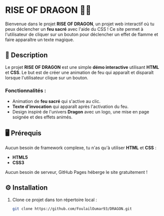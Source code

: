 # RISE OF DRAGON 🐉🔥

Bienvenue dans le projet **RISE OF DRAGON**, un projet web interactif où tu peux déclencher un **feu sacré** avec l'aide du CSS ! Ce site permet à l'utilisateur de cliquer sur un bouton pour déclencher un effet de flamme et faire apparaître un texte magique.

## 📝 Description

Le projet **RISE OF DRAGON** est une simple **démo interactive** utilisant **HTML** et **CSS**. Le but est de créer une animation de feu qui apparaît et disparaît lorsque l'utilisateur clique sur un bouton.

### Fonctionnalités :
- Animation de **feu sacré** qui s'active au clic.
- **Texte d'invocation** qui apparaît après l'activation du feu.
- Design inspiré de l'univers **Dragon** avec un logo, une mise en page soignée et des effets animés.

## 🖥️ Prérequis

Aucun besoin de framework complexe, tu n'as qu'à utiliser **HTML** et **CSS** :

- **HTML5**
- **CSS3**

Aucun besoin de serveur, GitHub Pages héberge le site gratuitement !

## ⚙️ Installation

1. Clone ce projet dans ton répertoire local :

   ```bash
   git clone https://github.com/FoulailOumar93/DRAGON.git
